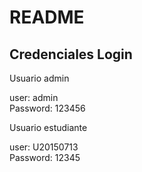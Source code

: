 # README


## Credenciales Login

Usuario admin  

user: admin  
Password: 123456


Usuario estudiante  

user: U20150713  
Password: 12345


